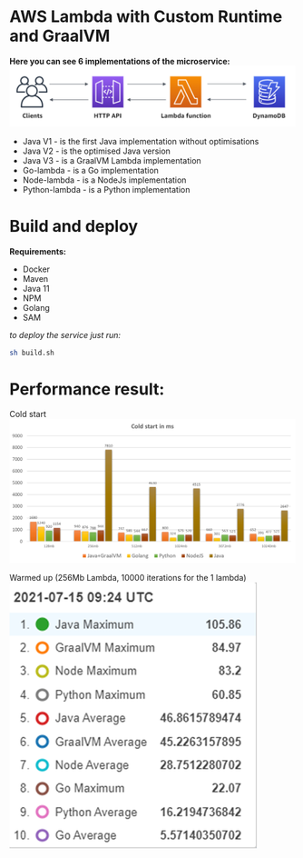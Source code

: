 # AWS Lambda with Custom Runtime and GraalVM

**Here you can see 6 implementations of the microservice:**
![img.png](flow.png)

- Java V1 - is the first Java implementation without optimisations
- Java V2 - is the optimised Java version
- Java V3 - is a GraalVM Lambda implementation  
- Go-lambda - is a Go implementation
- Node-lambda - is a NodeJs implementation
- Python-lambda - is a Python implementation

# Build and deploy

**Requirements:**

- Docker
- Maven 
- Java 11
- NPM
- Golang
- SAM

_to deploy the service just run:_
```sh
sh build.sh
```
# Performance result:
Cold start
![img_1.png](cold-startpresult.png)

Warmed up (256Mb Lambda, 10000 iterations for the 1 lambda)
![img.png](warm-result.png)